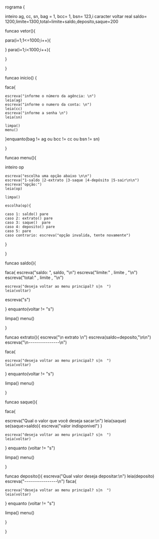 rograma {
  
  inteiro ag, cc, sn, bag = 1, bcc= 1, bsn= 123,i
  caracter voltar 
real saldo= 1200,limite=1300,total=limite+saldo,deposito,saque=200

funcao vetor(){

para(i=1;1<=1000;i++){


}
para(i=1;i<1000;i++){

  
}

}






















  funcao inicio() {


  faca{

    escreva("informe o número da agência: \n")
    leia(ag)
    escreva("informe o numero da conta: \n")
    leia(cc)
    escreva("informe a senha \n")
    leia(sn)

    limpa()
    menu()

  }enquanto(bag != ag ou bcc != cc ou bsn != sn)
  
  }
  
  funcao menu(){

  inteiro op

    escreva("escolha uma opção abaixo \n\n")
    escreva("1-saldo |2-extrato |3-saque |4-depósito |5-sair\n\n")
    escreva("opção:")
    leia(op)

    limpa()

    escolha(op){
  
    caso 1: saldo() pare
    caso 2: extrato() pare
    caso 3: saque()  pare
    caso 4: deposito() pare
    caso 5: pare
    caso contrario: escreva("opção invalida, tente novamente")
  }

  }

funcao saldo(){

 faca{
escreva("saldo: ", saldo, "\n")
escreva("limite:" , limite , "\n")
escreva("total:" , limite , "\n")

    escreva("deseja voltar ao menu principal? s|n  ")
    leia(voltar)
escreva("s")

 } enquanto(voltar != "s")


  limpa()
  menu()

  }  


funcao extrato(){
escreva("\n extrato \n")
escreva(saldo+deposito,"\n\n")
escreva("\n----------------\n")


  faca{


    escreva("deseja voltar ao menu principal? s|n  ")
    leia(voltar)

  } enquanto(voltar != "s")


  limpa()
  menu()

  }

funcao saque(){

  faca{

escreva("Qual o valor que você deseja sacar:\n")
leia(saque)
se(saque>saldo){
  escreva("valor indisponivel")
}

    escreva("deseja voltar ao menu principal? s|n  ")
    leia(voltar)

  } enquanto (voltar != "s")


  limpa()
  menu()  

  }

funcao deposito(){
escreva("Qual valor deseja depositar:\n")
leia(deposito)
escreva("-----------------\n")
  faca{

    escreva("deseja voltar ao menu principal? s|n  ")
    leia(voltar)

  } enquanto (voltar != "s")


  limpa()
  menu()  

 }




}


